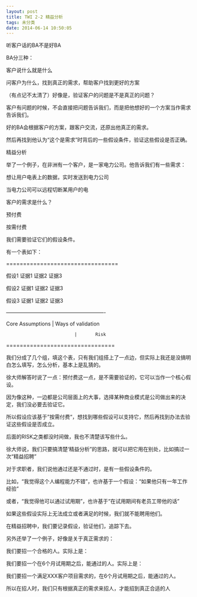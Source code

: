 ```yaml
---
layout: post
title: TWI 2-2 精益分析
tags: 未分类
date: 2014-06-14 10:50:05
---
```


听客户话的BA不是好BA

BA分三种：

客户说什么就是什么

问客户为什么，找到真正的需求，帮助客户找到更好的方案

（有点记不太清了）好像是，验证客户的问题是不是真正的问题？

客户有问题的时候，不会直接把问题告诉我们，而是把他想好的一个方案当作需求告诉我们。

好的BA会根据客户的方案，跟客户交流，还原出他真正的需求。

然后再找到他认为“这个是需求”时背后的一些假设条件，验证这些假设是否正确。

精益分析

举了一个例子，在非洲有一个客户，是一家电力公司。他告诉我们有一些需求：

想让用户电表上的数据，实时发送到电力公司

当电力公司可以远程切断某用户的电

客户的需求是什么？

预付费

按需付费

我们需要验证它们的假设条件。

有一个表如下：

=================================

假设1  证据1 证据2 证据3

假设2  证据1 证据2 证据3

假设3  证据1 证据2 证据3

&#8212;&#8212;&#8212;&#8212;&#8212;&#8212;&#8212;&#8212;&#8212;&#8212;&#8212;&#8212;&#8212;&#8212;&#8212;&#8212;&#8212;&#8212;&#8212;-

Core Assumptions |   Ways of validation

                              |       Risk

================================

我们分成了几个组，填这个表，只有我们组搭上了一点边，但实际上我还是没搞明白怎么填写，怎么分析，基本上是乱猜的。

徐大师解答时说了一点：预付费这一点，是不需要验证的，它可以当作一个核心假设。

因为像这种，一边都是公司层面上的大事，选择某种商业模式是公司做出来的决定，我们没必要去验证它。

所以假设应该基于”按需付费“，想找到哪些假设可以支持它，然后再找到办法去验证这些假设是否成立。

后面的RISK之类都没时间做，我也不清楚该写些什么。

徐大师说，我们只要搞清楚‘精益分析”的思路，就可以把它用在别处，比如搞过一次“精益招聘”

对于求职者，我们说他通过还是不通过时，是有一些假设条件的。

比如，“我觉得这个人编程能力不错”，也许基于一个假设：“如果他只有一年工作经验”

或者，“我觉得他可以通过试用期”，也许基于“在试用期间有老员工带他的话”

如果这些假设实际上无法成立或者满足的时候，我们就不能聘用他们。

在精益招聘中，我们要记录假设，验证他们，追踪下去。

另外还举了一个例子，好像是关于真正需求的：

我们要招一个合格的人。实际上是：

我们要招一个在6个月试用期之后，能通过的人。实际上是：

我们要招一个满足XXX客户项目需求的，在6个月试用期之后，能通过的人。

所以在招人时，我们只有根据真正的需求来招人，才能招到真正合适的人
